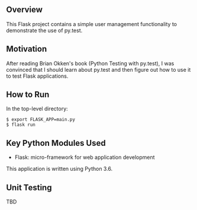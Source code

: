 ## Overview

This Flask project contains a simple user management functionality to demonstrate the use of py.test.

## Motivation

After reading Brian Okken's book (Python Testing with py.test), I was convinced that I should learn about py.test and then figure out how to use it to test Flask applications.

## How to Run

In the top-level directory:

    $ export FLASK_APP=main.py
    $ flask run

## Key Python Modules Used

- Flask: micro-framework for web application development

This application is written using Python 3.6.

## Unit Testing

TBD